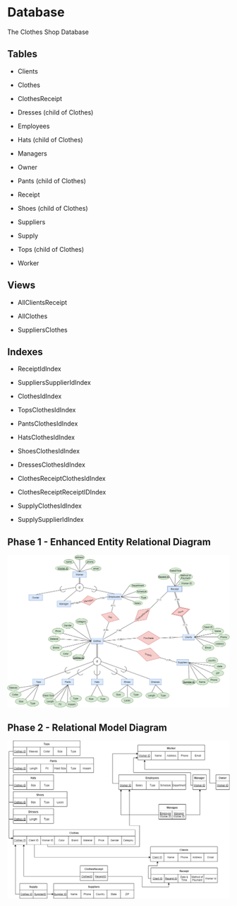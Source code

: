 # Database

The Clothes Shop Database

## Tables

- Clients

- Clothes

- ClothesReceipt

- Dresses   (child of Clothes)

- Employees

- Hats      (child of Clothes)

- Managers

- Owner

- Pants     (child of Clothes)

- Receipt

- Shoes     (child of Clothes)

- Suppliers

- Supply

- Tops      (child of Clothes)

- Worker

## Views

- AllClientsReceipt

- AllClothes

- SuppliersClothes

## Indexes

- ReceiptIdIndex

- SuppliersSupplierIdIndex

- ClothesIdIndex

- TopsClothesIdIndex

- PantsClothesIdIndex

- HatsClothesIdIndex

- ShoesClothesIdIndex

- DressesClothesIdIndex

- ClothesReceiptClothesIdIndex

- ClothesReceiptReceiptIDIndex

- SupplyClothesIdIndex

- SupplySupplierIdIndex

## Phase 1 - Enhanced Entity Relational Diagram

![EERD](/images/EERD.png)

## Phase 2 - Relational Model Diagram

![Relational-Model-Diagram](/images/relational-model.png)

